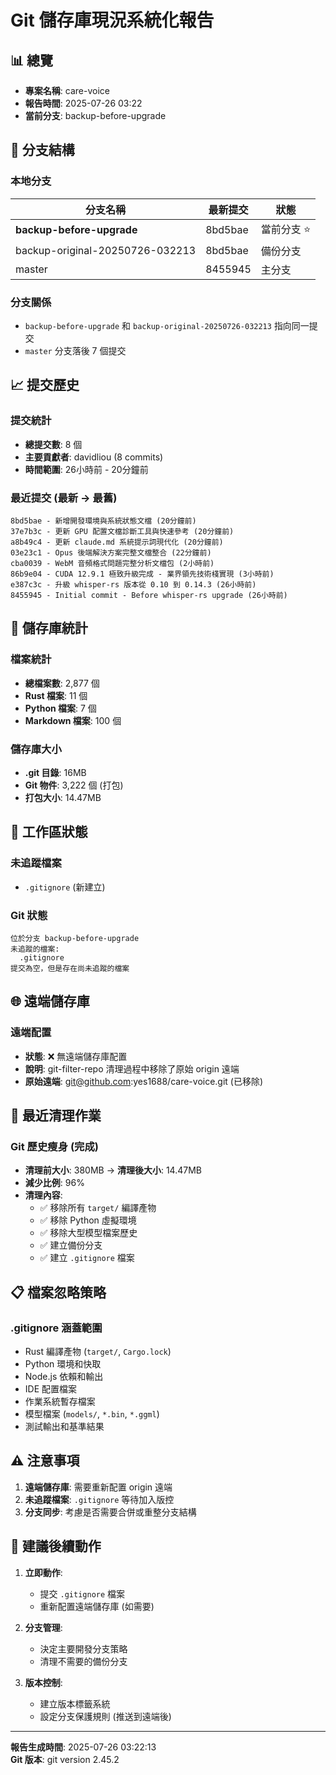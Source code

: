 # Git 儲存庫現況系統化報告

## 📊 總覽
- **專案名稱**: care-voice
- **報告時間**: 2025-07-26 03:22
- **當前分支**: backup-before-upgrade

## 🌳 分支結構

### 本地分支
| 分支名稱 | 最新提交 | 狀態 |
|---------|---------|------|
| **backup-before-upgrade** | 8bd5bae | 當前分支 ⭐ |
| backup-original-20250726-032213 | 8bd5bae | 備份分支 |
| master | 8455945 | 主分支 |

### 分支關係
- `backup-before-upgrade` 和 `backup-original-20250726-032213` 指向同一提交
- `master` 分支落後 7 個提交

## 📈 提交歷史

### 提交統計
- **總提交數**: 8 個
- **主要貢獻者**: davidliou (8 commits)
- **時間範圍**: 26小時前 - 20分鐘前

### 最近提交 (最新 → 最舊)
```
8bd5bae - 新增開發環境與系統狀態文檔 (20分鐘前)
37e7b3c - 更新 GPU 配置文檔診斷工具與快速參考 (20分鐘前)  
a8b49c4 - 更新 claude.md 系統提示詞現代化 (20分鐘前)
03e23c1 - Opus 後端解決方案完整文檔整合 (22分鐘前)
cba0039 - WebM 音頻格式問題完整分析文檔包 (2小時前)
86b9e04 - CUDA 12.9.1 極致升級完成 - 業界領先技術棧實現 (3小時前)
e387c3c - 升級 whisper-rs 版本從 0.10 到 0.14.3 (26小時前)
8455945 - Initial commit - Before whisper-rs upgrade (26小時前)
```

## 📁 儲存庫統計

### 檔案統計
- **總檔案數**: 2,877 個
- **Rust 檔案**: 11 個
- **Python 檔案**: 7 個 
- **Markdown 檔案**: 100 個

### 儲存庫大小
- **.git 目錄**: 16MB
- **Git 物件**: 3,222 個 (打包)
- **打包大小**: 14.47MB

## 🔄 工作區狀態

### 未追蹤檔案
- `.gitignore` (新建立)

### Git 狀態
```
位於分支 backup-before-upgrade
未追蹤的檔案:
  .gitignore
提交為空，但是存在尚未追蹤的檔案
```

## 🌐 遠端儲存庫

### 遠端配置
- **狀態**: ❌ 無遠端儲存庫配置
- **說明**: git-filter-repo 清理過程中移除了原始 origin 遠端
- **原始遠端**: git@github.com:yes1688/care-voice.git (已移除)

## 🧹 最近清理作業

### Git 歷史瘦身 (完成)
- **清理前大小**: 380MB → **清理後大小**: 14.47MB
- **減少比例**: 96%
- **清理內容**:
  - ✅ 移除所有 `target/` 編譯產物
  - ✅ 移除 Python 虛擬環境
  - ✅ 移除大型模型檔案歷史
  - ✅ 建立備份分支
  - ✅ 建立 `.gitignore` 檔案

## 📋 檔案忽略策略

### .gitignore 涵蓋範圍
- Rust 編譯產物 (`target/`, `Cargo.lock`)
- Python 環境和快取
- Node.js 依賴和輸出
- IDE 配置檔案
- 作業系統暫存檔案
- 模型檔案 (`models/`, `*.bin`, `*.ggml`)
- 測試輸出和基準結果

## ⚠️ 注意事項

1. **遠端儲存庫**: 需要重新配置 origin 遠端
2. **未追蹤檔案**: `.gitignore` 等待加入版控
3. **分支同步**: 考慮是否需要合併或重整分支結構

## 🚀 建議後續動作

1. **立即動作**:
   - 提交 `.gitignore` 檔案
   - 重新配置遠端儲存庫 (如需要)

2. **分支管理**:
   - 決定主要開發分支策略
   - 清理不需要的備份分支

3. **版本控制**:
   - 建立版本標籤系統
   - 設定分支保護規則 (推送到遠端後)

---

**報告生成時間**: 2025-07-26 03:22:13  
**Git 版本**: git version 2.45.2